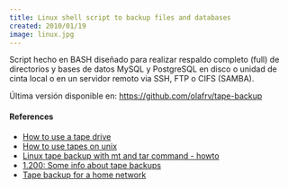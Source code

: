 ```yaml
---
title: Linux shell script to backup files and databases
created: 2010/01/19
image: linux.jpg
---
```



Script hecho en BASH diseñado para realizar respaldo completo (full) de directorios y bases de datos MySQL y PostgreSQL en disco o unidad de cinta local o en un servidor remoto via SSH, FTP o CIFS (SAMBA). 

Última versión disponible en: <https://github.com/olafrv/tape-backup> 

#### References

  * [How to use a tape drive](https://nic.phys.ethz.ch/readme/80)
  * [How to use tapes on unix](https://www.mssl.ucl.ac.uk/www_computing/buns/tapes.html)
  * [Linux tape backup with mt and tar command - howto](https://www.cyberciti.biz/faq/linux-tape-backup-with-mt-and-tar-command-howto/)
  * [1.200: Some info about tape backups](https://www.faqs.org/faqs/aix-faq/part2/section-1.html)
  * [Tape backup for a home network](https://baheyeldin.com/linux/using-tape-backup-on-linux-for-a-home-network.html)

